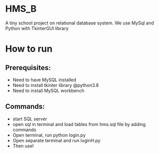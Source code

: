 # HMS_B
A tiny school project on relational database system. We use MySql and Python with TkinterGUI library


# How to run

## Prerequisites: 

- Need to have MySQL installed
- Need to install tkinter library @python3.8
- Need to install MySQL workbench


## Commands:
- start SQL server
- open sql in terminal and load tables from hms.sql file by adding commands
- Open terminal, run python login.py
- Open separate terminal and run loginH.py
- Then use!

